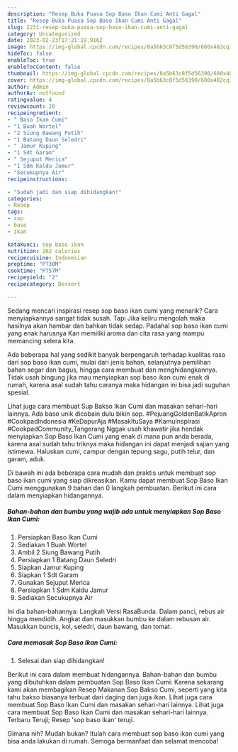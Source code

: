 ```yaml
---
description: "Resep Buka Puasa Sop Baso Ikan Cumi Anti Gagal"
title: "Resep Buka Puasa Sop Baso Ikan Cumi Anti Gagal"
slug: 2231-resep-buka-puasa-sop-baso-ikan-cumi-anti-gagal
category: Uncategorized
date: 2023-02-23T17:21:19.916Z
image: https://img-global.cpcdn.com/recipes/8a5b63c8f5d56390/680x482cq70/sop-baso-ikan-cumi-foto-resep-utama.jpg
hideToc: false
enableToc: true
enableTocContent: false
thumbnail: https://img-global.cpcdn.com/recipes/8a5b63c8f5d56390/680x482cq70/sop-baso-ikan-cumi-foto-resep-utama.jpg
cover: https://img-global.cpcdn.com/recipes/8a5b63c8f5d56390/680x482cq70/sop-baso-ikan-cumi-foto-resep-utama.jpg
author: Admin
authorAv: notfound
ratingvalue: 4
reviewcount: 20
recipeingredient:
- " Baso Ikan Cumi"
- "1 Buah Wortel"
- "2 Siung Bawang Putih"
- "1 Batang Daun Seledri"
- " Jamur Kuping"
- "1 Sdt Garam"
- " Sejuput Merica"
- "1 Sdm Kaldu Jamur"
- "Secukupnya Air"
recipeinstructions:

- "Sudah jadi dan siap dihidangkan!"
categories:
- Resep
tags:
- sop
- baso
- ikan

katakunci: sop baso ikan 
nutrition: 262 calories
recipecuisine: Indonesian
preptime: "PT30M"
cooktime: "PT57M"
recipeyield: "2"
recipecategory: Dessert

---
```



Sedang mencari inspirasi resep sop baso ikan cumi yang menarik? Cara menyiapkannya sangat tidak susah. Tapi Jika keliru mengolah maka hasilnya akan hambar dan bahkan tidak sedap. Padahal sop baso ikan cumi yang enak harusnya Kan memiliki aroma dan cita rasa yang mampu memancing selera kita.


Ada beberapa hal yang sedikit banyak berpengaruh terhadap kualitas rasa dari sop baso ikan cumi, mulai dari jenis bahan, selanjutnya pemilihan bahan segar dan bagus, hingga cara membuat dan menghidangkannya. Tidak usah bingung jika mau menyiapkan sop baso ikan cumi enak di rumah, karena asal sudah tahu caranya maka hidangan ini bisa jadi suguhan spesial.

Lihat juga cara membuat Sup Bakso Ikan Cumi dan masakan sehari-hari lainnya. Ada baso unik dicobain dulu bikin sop. #PejuangGoldenBatikApron #CookpadIndonesia #KeDapurAja #MasakItuSaya #KamuInspirasi #CookpadCommunity_Tangerang Nggak usah khawatir jika hendak menyiapkan Sop Baso Ikan Cumi yang enak di mana pun anda berada, karena asal sudah tahu triknya maka hidangan ini dapat menjadi sajian yang istimewa. Haluskan cumi, campur dengan tepung sagu, putih telur, dan garam, aduk.


Di bawah ini ada beberapa cara mudah dan praktis untuk membuat sop baso ikan cumi yang siap dikreasikan. Kamu dapat membuat Sop Baso Ikan Cumi menggunakan 9 bahan dan 0 langkah pembuatan. Berikut ini cara dalam menyiapkan hidangannya.

<!--inarticleads1-->

##### Bahan-bahan dan bumbu yang wajib ada untuk menyiapkan Sop Baso Ikan Cumi:

1. Persiapkan  Baso Ikan Cumi
1. Sediakan 1 Buah Wortel
1. Ambil 2 Siung Bawang Putih
1. Persiapkan 1 Batang Daun Seledri
1. Siapkan  Jamur Kuping
1. Siapkan 1 Sdt Garam
1. Gunakan  Sejuput Merica
1. Persiapkan 1 Sdm Kaldu Jamur
1. Sediakan Secukupnya Air


Ini dia bahan-bahannya: Langkah Versi RasaBunda. Dalam panci, rebus air hingga mendidih. Angkat dan masukkan bumbu ke dalam rebusan air. Masukkan buncis, kol, seledri, daun bawang, dan tomat. 

<!--inarticleads2-->

##### Cara memasak Sop Baso Ikan Cumi:


1. Selesai dan siap dihidangkan!

Berikut ini cara dalam membuat hidangannya. Bahan-bahan dan bumbu yang dibutuhkan dalam pembuatan Sop Baso Ikan Cumi: Karena sekarang kami akan membagikan Resep Makanan Sop Bakso Cumi, seperti yang kita tahu bakso biasanya terbuat dari daging dan juga ikan. Lihat juga cara membuat Sop Baso Ikan Cumi dan masakan sehari-hari lainnya. Lihat juga cara membuat Sop Baso Ikan Cumi dan masakan sehari-hari lainnya. Terbaru Teruji; Resep &#39;sop baso ikan&#39; teruji. 

Gimana nih? Mudah bukan? Itulah cara membuat sop baso ikan cumi yang bisa anda lakukan di rumah. Semoga bermanfaat dan selamat mencoba!

